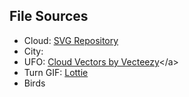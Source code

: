 ## File Sources

- Cloud: [SVG Repository](https://www.svgrepo.com/show/1328/cloud.svg)
- City: []()
- UFO: [Cloud Vectors by Vecteezy]("https://www.vecteezy.com/free-vector/cloud")</a>
- Turn GIF: [Lottie](https://lottiefiles.com/free-animation/rotate-screen-AiZSlmfS6b)
- Birds